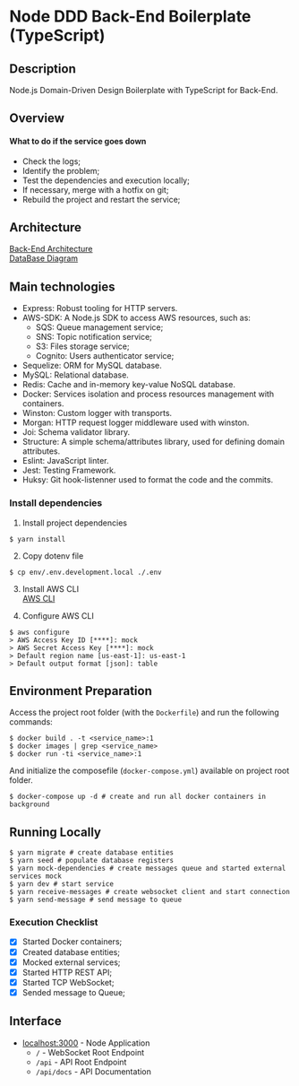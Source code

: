# Node DDD Back-End Boilerplate (TypeScript)

## Description

Node.js Domain-Driven Design Boilerplate with TypeScript for Back-End.

## Overview

#### What to do if the service goes down

- Check the logs;
- Identify the problem;
- Test the dependencies and execution locally;
- If necessary, merge with a hotfix on git;
- Rebuild the project and restart the service;

## Architecture

[Back-End Architecture](google.com.br)  
[DataBase Diagram](https://dbdiagram.io/d/6338e5857b3d2034ff03a8c4)  

## Main technologies

- Express: Robust tooling for HTTP servers.
- AWS-SDK: A Node.js SDK to access AWS resources, such as:
  - SQS: Queue management service;
  - SNS: Topic notification service;
  - S3: Files storage service;
  - Cognito: Users authenticator service;
- Sequelize: ORM for MySQL database.
- MySQL: Relational database.
- Redis: Cache and in-memory key-value NoSQL database.
- Docker: Services isolation and process resources management with containers.
- Winston: Custom logger with transports.
- Morgan: HTTP request logger middleware used with winston.
- Joi: Schema validator library.
- Structure: A simple schema/attributes library, used for defining domain attributes.
- Eslint: JavaScript linter.
- Jest: Testing Framework.
- Huksy: Git hook-listenner used to format the code and the commits.

### Install dependencies

1. Install project dependencies  
```shell
$ yarn install
```

2. Copy dotenv file  
```shell
$ cp env/.env.development.local ./.env
```

3. Install AWS CLI  
[AWS CLI](https://docs.aws.amazon.com/cli/latest/userguide/getting-started-install.html)

4. Configure AWS CLI
```shell
$ aws configure
> AWS Access Key ID [****]: mock
> AWS Secret Access Key [****]: mock
> Default region name [us-east-1]: us-east-1
> Default output format [json]: table
```

## Environment Preparation

Access the project root folder (with the `Dockerfile`) and run the following commands:

```shell
$ docker build . -t <service_name>:1
$ docker images | grep <service_name>
$ docker run -ti <service_name>:1
```

And initialize the composefile (`docker-compose.yml`) available on project root folder.

```shell
$ docker-compose up -d # create and run all docker containers in background
```

## Running Locally

```shell
$ yarn migrate # create database entities
$ yarn seed # populate database registers
$ yarn mock-dependencies # create messages queue and started external services mock
$ yarn dev # start service
$ yarn receive-messages # create websocket client and start connection
$ yarn send-message # send message to queue
```

### Execution Checklist

- [x] Started Docker containers;
- [x] Created database entities;
- [x] Mocked external services;
- [x] Started HTTP REST API;
- [x] Started TCP WebSocket;
- [x] Sended message to Queue;

## Interface

- [localhost:3000](`http://localhost:3000/`) - Node Application
  * `/` - WebSocket Root Endpoint
  * `/api` - API Root Endpoint
  * `/api/docs` - API Documentation
